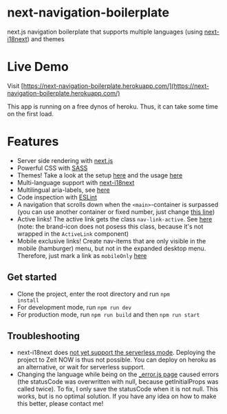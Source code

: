 # next-navigation-boilerplate
next.js navigation boilerplate that supports multiple languages (using [next-i18next](https://github.com/isaachinman/next-i18next)) and themes

# Live Demo
Visit [https://next-navigation-boilerplate.herokuapp.com/](https://next-navigation-boilerplate.herokuapp.com/)

This app is running on a free dynos of heroku. Thus, it can take some time on the first load.

# Features
- Server side rendering with [next.js](https://nextjs.org/)
- Powerful CSS with [SASS](https://sass-lang.com/)
- Themes! Take a look at the setup [here](https://github.com/borispoehland/next-navigation-boilerplate/blob/master/src/common/style/_themes.scss) and the usage [here](https://github.com/borispoehland/next-navigation-boilerplate/blob/7aeaa846f0ba2c9704e4c937c91e3dd70ce64d89/src/components/Nav/style.sass#L43)
- Multi-language support with [next-i18next](https://github.com/isaachinman/next-i18next)
- Multilingual aria-labels, see [here](https://github.com/borispoehland/next-navigation-boilerplate/blob/7aeaa846f0ba2c9704e4c937c91e3dd70ce64d89/src/components/Nav/index.js#L85)
- Code inspection with [ESLint](https://eslint.org/)
- A navigation that scrolls down when the <code>&lt;main&gt;</code>-container is surpassed (you can use another container or fixed number, just change [this line](https://github.com/borispoehland/next-navigation-boilerplate/blob/7aeaa846f0ba2c9704e4c937c91e3dd70ce64d89/src/components/Nav/index.js#L52))
- Active links! The active link gets the class <code>nav-link-active</code>. See [here](https://github.com/borispoehland/next-navigation-boilerplate/blob/fc56c9b2e2c930a88c2009a96b5bba12cc9c72c5/src/components/Nav/helpers/ActiveLink.js#L13) (note: the brand-icon does not posess this class, because it's not wrapped in the <code>ActiveLink</code> component)
- Mobile exclusive links! Create nav-items that are only visible in the mobile (hamburger) menu, but not in the expanded desktop menu. Therefore, just mark a link as <code>mobileOnly</code> [here](https://github.com/borispoehland/next-navigation-boilerplate/blob/197d0a659c9679989433403e55e91a32e786fee3/src/components/Nav/links.js#L5)

## Get started
- Clone the project, enter the root directory and run <code>npm install</code>
- For development mode, run <code>npm run dev</code>
- For production mode, run <code>npm run build</code> and then <code>npm run start</code>

## Troubleshooting
- next-i18next does [not yet support the serverless mode](https://github.com/isaachinman/next-i18next/issues/274). Deploying the project to Zeit NOW is thus not possible. You can deploy on heroku as an alternative, or wait for serverless support.
- Changing the language while being on the [_error.js page](https://github.com/borispoehland/next-navigation-boilerplate/blob/master/pages/_error.js) caused errors (the statusCode was overwritten with null, because getInitialProps was called twice). To fix, I only save the statusCode when it is not null. This works, but is no optimal solution. If you have any idea on how to make this better, please contact me!


